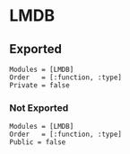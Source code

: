 # LMDB

## Exported

```@autodocs
Modules = [LMDB]
Order   = [:function, :type]
Private = false
```

### Not Exported

```@autodocs
Modules = [LMDB]
Order   = [:function, :type]
Public = false
```